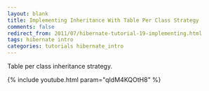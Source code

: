 ```yaml
---           
layout: blank
title: Implementing Inheritance With Table Per Class Strategy
comments: false
redirect_from: 2011/07/hibernate-tutorial-19-implementing.html
tags: hibernate intro
categories: tutorials hibernate_intro
---
```


Table per class inheritance strategy.

{% include youtube.html param="qIdM4KQOtH8" %}